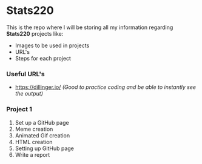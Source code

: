 # Stats220 

This is the repo where I will be storing all my information regarding **Stats220** projects like:
* Images to be used in projects
* URL's
* Steps for each project

### Useful URL's
* https://dillinger.io/ *(Good to practice coding and be able to instantly see the output)*

### Project 1
1. Set up a GitHub page
2. Meme creation
3. Animated Gif creation
4. HTML creation
5. Setting up GitHub page
6. Write a report
